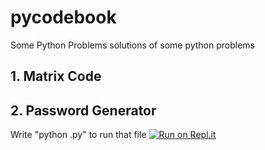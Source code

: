 # pycodebook
Some Python Problems
solutions of some python problems 
## 1. Matrix Code
## 2. Password Generator
Write "python <python-Script-name>.py" to run that file
[![Run on Repl.it](https://repl.it/badge/github/rahul0101rock/pycodebook)](https://repl.it/github/rahul0101rock/pycodebook)
